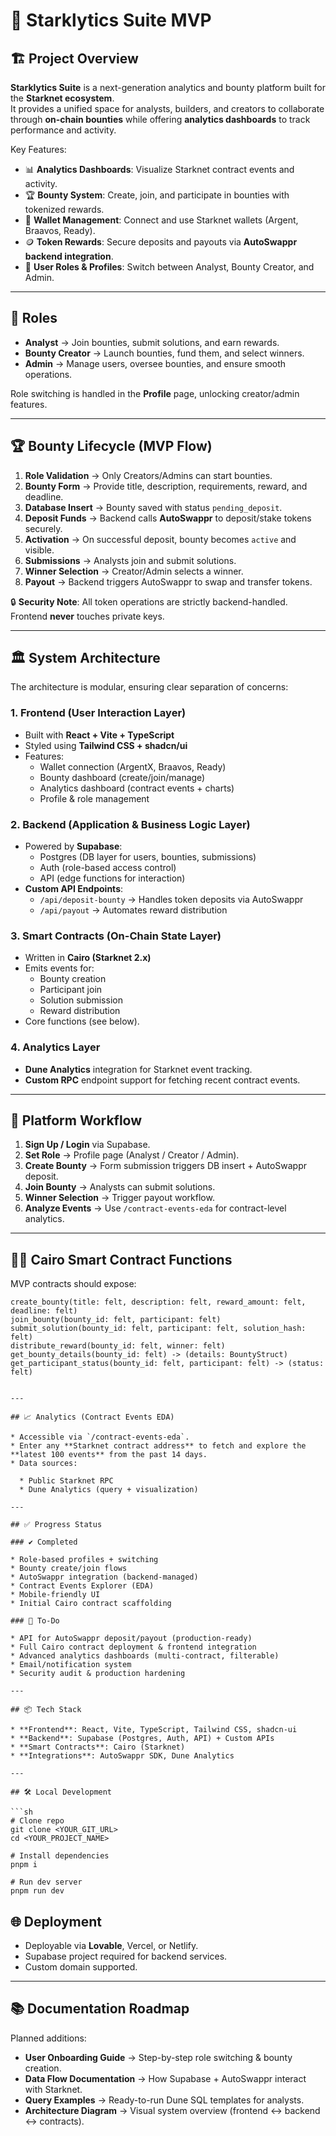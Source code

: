 # 🚀 Starklytics Suite MVP

## 🏗️ Project Overview

**Starklytics Suite** is a next-generation analytics and bounty platform built for the **Starknet ecosystem**.  
It provides a unified space for analysts, builders, and creators to collaborate through **on-chain bounties** while offering **analytics dashboards** to track performance and activity.  

Key Features:
- 📊 **Analytics Dashboards**: Visualize Starknet contract events and activity.
- 🏆 **Bounty System**: Create, join, and participate in bounties with tokenized rewards.
- 👛 **Wallet Management**: Connect and use Starknet wallets (Argent, Braavos, Ready).
- 🪙 **Token Rewards**: Secure deposits and payouts via **AutoSwappr backend integration**.
- 👤 **User Roles & Profiles**: Switch between Analyst, Bounty Creator, and Admin.

---

## 👥 Roles

- **Analyst** → Join bounties, submit solutions, and earn rewards.  
- **Bounty Creator** → Launch bounties, fund them, and select winners.  
- **Admin** → Manage users, oversee bounties, and ensure smooth operations.  

Role switching is handled in the **Profile** page, unlocking creator/admin features.  

---

## 🏆 Bounty Lifecycle (MVP Flow)

1. **Role Validation** → Only Creators/Admins can start bounties.  
2. **Bounty Form** → Provide title, description, requirements, reward, and deadline.  
3. **Database Insert** → Bounty saved with status `pending_deposit`.  
4. **Deposit Funds** → Backend calls **AutoSwappr** to deposit/stake tokens securely.  
5. **Activation** → On successful deposit, bounty becomes `active` and visible.  
6. **Submissions** → Analysts join and submit solutions.  
7. **Winner Selection** → Creator/Admin selects a winner.  
8. **Payout** → Backend triggers AutoSwappr to swap and transfer tokens.  

🔒 **Security Note**: All token operations are strictly backend-handled.  
Frontend **never** touches private keys.  

---

## 🏛️ System Architecture

The architecture is modular, ensuring clear separation of concerns:  

### 1. **Frontend (User Interaction Layer)**
- Built with **React + Vite + TypeScript**  
- Styled using **Tailwind CSS + shadcn/ui**  
- Features:
  - Wallet connection (ArgentX, Braavos, Ready)  
  - Bounty dashboard (create/join/manage)  
  - Analytics dashboard (contract events + charts)  
  - Profile & role management  

### 2. **Backend (Application & Business Logic Layer)**
- Powered by **Supabase**:
  - Postgres (DB layer for users, bounties, submissions)  
  - Auth (role-based access control)  
  - API (edge functions for interaction)  
- **Custom API Endpoints**:
  - `/api/deposit-bounty` → Handles token deposits via AutoSwappr  
  - `/api/payout` → Automates reward distribution  

### 3. **Smart Contracts (On-Chain State Layer)**
- Written in **Cairo (Starknet 2.x)**  
- Emits events for:
  - Bounty creation  
  - Participant join  
  - Solution submission  
  - Reward distribution  
- Core functions (see below).  

### 4. **Analytics Layer**
- **Dune Analytics** integration for Starknet event tracking.  
- **Custom RPC** endpoint support for fetching recent contract events.  

---

## 🔄 Platform Workflow

1. **Sign Up / Login** via Supabase.  
2. **Set Role** → Profile page (Analyst / Creator / Admin).  
3. **Create Bounty** → Form submission triggers DB insert + AutoSwappr deposit.  
4. **Join Bounty** → Analysts can submit solutions.  
5. **Winner Selection** → Trigger payout workflow.  
6. **Analyze Events** → Use `/contract-events-eda` for contract-level analytics.  

---

## 🧑‍💻 Cairo Smart Contract Functions

MVP contracts should expose:

```cairo
create_bounty(title: felt, description: felt, reward_amount: felt, deadline: felt)
join_bounty(bounty_id: felt, participant: felt)
submit_solution(bounty_id: felt, participant: felt, solution_hash: felt)
distribute_reward(bounty_id: felt, winner: felt)
get_bounty_details(bounty_id: felt) -> (details: BountyStruct)
get_participant_status(bounty_id: felt, participant: felt) -> (status: felt)


---

## 📈 Analytics (Contract Events EDA)

* Accessible via `/contract-events-eda`.
* Enter any **Starknet contract address** to fetch and explore the **latest 100 events** from the past 14 days.
* Data sources:

  * Public Starknet RPC
  * Dune Analytics (query + visualization)

---

## ✅ Progress Status

### ✔️ Completed

* Role-based profiles + switching
* Bounty create/join flows
* AutoSwappr integration (backend-managed)
* Contract Events Explorer (EDA)
* Mobile-friendly UI
* Initial Cairo contract scaffolding

### 🔧 To-Do

* API for AutoSwappr deposit/payout (production-ready)
* Full Cairo contract deployment & frontend integration
* Advanced analytics dashboards (multi-contract, filterable)
* Email/notification system
* Security audit & production hardening

---

## 📦 Tech Stack

* **Frontend**: React, Vite, TypeScript, Tailwind CSS, shadcn-ui
* **Backend**: Supabase (Postgres, Auth, API) + Custom APIs
* **Smart Contracts**: Cairo (Starknet)
* **Integrations**: AutoSwappr SDK, Dune Analytics

---

## 🛠️ Local Development

```sh
# Clone repo
git clone <YOUR_GIT_URL>
cd <YOUR_PROJECT_NAME>

# Install dependencies
pnpm i

# Run dev server
pnpm run dev
```


## 🌐 Deployment

* Deployable via **Lovable**, Vercel, or Netlify.
* Supabase project required for backend services.
* Custom domain supported.

---

## 📚 Documentation Roadmap

Planned additions:

* **User Onboarding Guide** → Step-by-step role switching & bounty creation.
* **Data Flow Documentation** → How Supabase + AutoSwappr interact with Starknet.
* **Query Examples** → Ready-to-run Dune SQL templates for analysts.
* **Architecture Diagram** → Visual system overview (frontend ↔ backend ↔ contracts).

```
